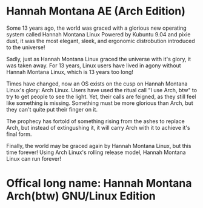 # Hannah Montana AE (Arch Edition)

Some 13 years ago, the world was graced with a glorious new operating system called Hannah Montana Linux
Powered by Kubuntu 9.04 and pixie dust, it was the most elegant, sleek, and ergonomic distrobution introduced to the universe!

Sadly, just as Hannah Montana Linux graced the universe with it's glory, it was taken away. For 13 years, Linux users have lived in agony without Hannah Montana Linux, which is 13 years too long!

Times have changed, now an OS exists on the cusp on Hannah Montana Linux's glory: Arch Linux. Users have used the ritual call "I use Arch, btw" to try to get people to see the light. Yet, their calls are feigned, as they still feel like something is missing. Something must be more glorious than Arch, but they can't quite put their finger on it.

The prophecy has fortold of something rising from the ashes to replace Arch, but instead of extingushing it, it will carry Arch with it to achieve it's final form.

Finally, the world may be graced again by Hannah Montana Linux, but this time forever! Using Arch Linux's rolling release model, Hannah Montana Linux can run forever!

# Offical long name: Hannah Montana Arch(btw) GNU/Linux Edition
